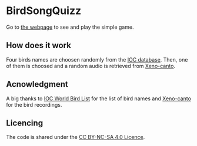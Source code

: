 # BirdSongQuizz
Go to [the webpage](https://turtle6665.github.io/BirdSongQuizz/webpages/quizz.html) to see and play the simple game.

## How does it work
Four birds names are choosen randomly from the [IOC database](http://www.worldbirdnames.org/). Then, one of them is choosed and a random audio is retrieved from [Xeno-canto](https://xeno-canto.org).

## Acnowledgment
A big thanks to [IOC World Bird List](http://www.worldbirdnames.org/) for the list of bird names and [Xeno-canto](https://xeno-canto.org) for the bird recordings.


## Licencing
The code is shared under the [CC BY-NC-SA 4.0 Licence](https://creativecommons.org/licenses/by-nc-sa/4.0/).
